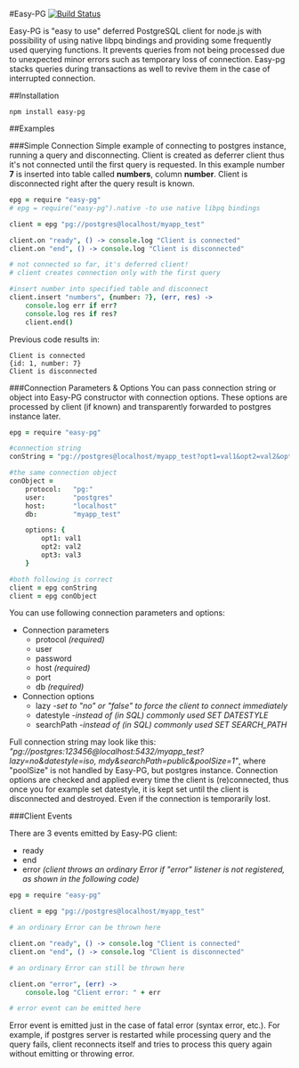 #Easy-PG
[![Build Status](https://travis-ci.org/falsecz/easy-pg.png?branch=master)](https://travis-ci.org/falsecz/easy-pg)

Easy-PG is "easy to use" deferred PostgreSQL client for node.js with possibility of using native libpq bindings and providing some frequently used querying functions. It prevents queries from not being processed due to unexpected minor errors such as temporary loss of connection. Easy-pg stacks queries during transactions as well to revive them in the case of interrupted connection.

##Installation

    npm install easy-pg

##Examples

###Simple Connection
Simple example of connecting to postgres instance, running a query and disconnecting. Client is created as deferrer client thus it's not connected until the first query is requested. In this example number <b>7</b> is inserted into table called <b>numbers</b>, column <b>number</b>. Client is disconnected right after the query result is known.

```coffeescript
epg = require "easy-pg"
# epg = require("easy-pg").native -to use native libpq bindings

client = epg "pg://postgres@localhost/myapp_test"

client.on "ready", () -> console.log "Client is connected"
client.on "end", () -> console.log "Client is disconnected"

# not connected so far, it's deferred client!
# client creates connection only with the first query

#insert number into specified table and disconnect
client.insert "numbers", {number: 7}, (err, res) ->
	console.log err if err?
	console.log res if res?
	client.end()
```
Previous code results in:

    Client is connected
    {id: 1, number: 7}
    Client is disconnected

###Connection Parameters & Options
You can pass connection string or object into Easy-PG constructor with connection options. These options are processed by client (if known) and transparently forwarded to postgres instance later.

```coffeescript
epg = require "easy-pg"

#connection string
conString = "pg://postgres@localhost/myapp_test?opt1=val1&opt2=val2&opt3=val3"

#the same connection object
conObject =
	protocol:	"pg:"
	user:		"postgres"
	host:		"localhost"
	db:			"myapp_test"

	options: {
		opt1: val1
		opt2: val2
		opt3: val3
	}

#both following is correct
client = epg conString
client = epg conObject
```

You can use following connection parameters and options:

* Connection parameters
  * protocol <i>(required)</i>
  * user
  * password
  * host <i>(required)</i>
  * port
  * db <i>(required)</i>
* Connection options
  * lazy <i>-set to "no" or "false" to force the client to connect immediately</i>
  * datestyle <i>-instead of (in SQL) commonly used SET DATESTYLE</i>
  * searchPath <i>-instead of (in SQL) commonly used SET SEARCH_PATH</i>

Full connection string may look like this: <i>"pg://postgres:123456@localhost:5432/myapp_test?lazy=no&datestyle=iso, mdy&searchPath=public&poolSize=1"</i>, where "poolSize" is not handled by Easy-PG, but postgres instance. Connection options are checked and applied every time the client is (re)connected, thus once you for example set datestyle, it is kept set until the client is disconnected and destroyed. Even if the connection is temporarily lost.

###Client Events

There are 3 events emitted by Easy-PG client:

* ready
* end
* error <i>(client throws an ordinary Error if "error" listener is not registered, as shown in the following code)</i>

```coffeescript
epg = require "easy-pg"

client = epg "pg://postgres@localhost/myapp_test"

# an ordinary Error can be thrown here

client.on "ready", () -> console.log "Client is connected"
client.on "end", () -> console.log "Client is disconnected"

# an ordinary Error can still be thrown here

client.on "error", (err) ->
	console.log "Client error: " + err

# error event can be emitted here
```

Error event is emitted just in the case of fatal error (syntax error, etc.). For example, if postgres server is restarted while processing query and the query fails, client reconnects itself and tries to process this query again without emitting or throwing error.